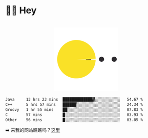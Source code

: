 
# 👋🏻 Hey
<div align="center">
	<br>
	<img src="https://raw.githubusercontent.com/Aniket965/Aniket965/master/pacman.svg?sanitize=true" width="200" height="200">
	<br>
</div>

<!--START_SECTION:waka-->
```text
Java     13 hrs 23 mins  █████████████▓░░░░░░░░░░░   54.67 % 
C++      5 hrs 57 mins   ██████░░░░░░░░░░░░░░░░░░░   24.34 % 
Groovy   1 hr 55 mins    ██░░░░░░░░░░░░░░░░░░░░░░░   07.83 % 
C        57 mins         █░░░░░░░░░░░░░░░░░░░░░░░░   03.93 % 
Other    56 mins         █░░░░░░░░░░░░░░░░░░░░░░░░   03.85 % 
```
<!--END_SECTION:waka-->

 ➡️  来我的网站瞧瞧吗？[这里](https://www.shaolongfei.com)

